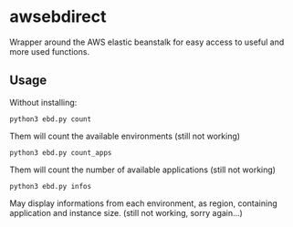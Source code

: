 # awsebdirect
Wrapper around the AWS elastic beanstalk for easy access to useful and more used functions.

## Usage

Without installing:
```
python3 ebd.py count
```
Them will count the available environments (still not working)

```
python3 ebd.py count_apps
```
Them will count the number of available applications (still not working)

```
python3 ebd.py infos
```
May display informations from each environment, as region, containing application and instance size. (still not working, sorry again...)

